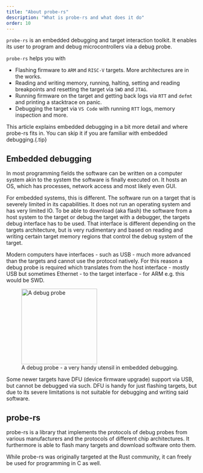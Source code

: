 ```yaml
---
title: "About probe-rs"
description: "What is probe-rs and what does it do"
order: 10
---
```


`probe-rs` is an embedded debugging and target interaction toolkit. It enables
its user to program and debug microcontrollers via a debug probe.

`probe-rs` helps you with

- Flashing firmware to `ARM` and `RISC-V` targets. More architectures are in the
  works.
- Reading and writing memory, running, halting, setting and reading breakpoints
  and resetting the target via `SWD` and `JTAG`.
- Running firmware on the target and getting back logs via `RTT` and `defmt` and
  printing a stacktrace on panic.
- Debugging the target via `VS Code` with running `RTT` logs, memory inspection
  and more.

This article explains embedded debugging in a bit more detail and where probe-rs
fits in. You can skip it if you are familiar with embedded debugging.{.tip}

## Embedded debugging

In most programming fields the software can be written on a computer system akin
to the system the software is finally executed on. It hosts an OS, which has
processes, network access and most likely even GUI.

For embedded systems, this is different. The software run on a target that is
severely limited in its capabilities. It does not run an operating system and
has very limited IO. To be able to download (aka flash) the software from a host
system to the target or debug the target with a debugger, the targets debug
interface has to be used. That interface is different depending on the targets
architecture, but is very rudimentary and based on reading and writing certain
target memory regions that control the debug system of the target.

Modern computers have interfaces - such as USB - much more advanced than the
targets and cannot use the protocol natively. For this reason a debug probe is
required which translates from the host interface - mostly USB but sometimes
Ethernet - to the target interface - for ARM e.g. this would be SWD.

<figure>
    <img src="/images/about-probe-rs/jlink.png"
         alt="A debug probe" height="200px">
    <figcaption>A debug probe - a very handy utensil in embedded debugging.</figcaption>
</figure>

Some newer targets have DFU (device firmware upgrade) support via USB, but
cannot be debugged via such. DFU is handy for just flashing targets, but due to
its severe limitations is not suitable for debugging and writing said software.

## probe-rs

probe-rs is a library that implements the protocols of debug probes from various
manufacturers and the protocols of different chip architectures. It furthermore
is able to flash many targets and download software onto them.

While probe-rs was originally targeted at the Rust community, it can freely be
used for programming in C as well.
